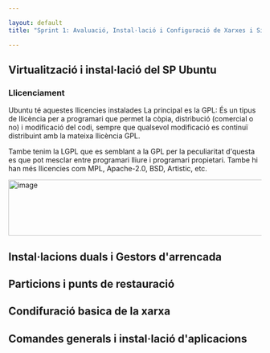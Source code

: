 ```yaml
---

layout: default
title: "Sprint 1: Avaluació, Instal·lació i Configuració de Xarxes i Sistemes Operatius"

---
```


## Virtualització i instal·lació del SP Ubuntu
### Llicenciament
Ubuntu té aquestes llicencies instalades
La principal es la GPL:
És un tipus de llicència per a programari que permet la còpia, distribució (comercial o no) i modificació del codi, sempre que qualsevol modificació es continuï distribuint amb la mateixa llicència GPL.

Tambe tenim la LGPL que es semblant a la GPL per la peculiaritat d'questa es que pot mesclar entre programari lliure i programari propietari.
Tambe hi han més llicencies com MPL, Apache-2.0, BSD, Artistic, etc.

<img width="608" height="111" alt="image" src="https://github.com/user-attachments/assets/380f2676-95ff-4eef-82c0-4b1a84b336d9" />


## Instal·lacions duals i Gestors d'arrencada
## Particions i punts de restauració
## Condifuració basica de la xarxa
## Comandes generals i instal·lació d'aplicacions





